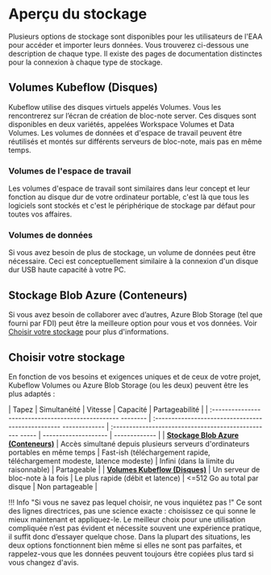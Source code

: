 # Aperçu du stockage

Plusieurs options de stockage sont disponibles pour les utilisateurs de l'EAA pour accéder et importer leurs données. Vous trouverez ci-dessous une description de chaque type. Il existe des pages de documentation distinctes pour la connexion à chaque type de stockage.

## Volumes Kubeflow (Disques)

Kubeflow utilise des disques virtuels appelés Volumes. Vous les rencontrerez sur l’écran de création de bloc-note server. Ces disques sont disponibles en deux variétés, appelées Workspace Volumes et Data Volumes. Les volumes de données et d'espace de travail peuvent être réutilisés et montés sur différents serveurs de bloc-note, mais pas en même temps.

### Volumes de l'espace de travail

Les volumes d'espace de travail sont similaires dans leur concept et leur fonction au disque dur de votre ordinateur portable, c'est là que tous les logiciels sont stockés et c'est le périphérique de stockage par défaut pour toutes vos affaires.

### Volumes de données

Si vous avez besoin de plus de stockage, un volume de données peut être nécessaire. Ceci est conceptuellement similaire à la connexion d'un disque dur USB haute capacité à votre PC.

## Stockage Blob Azure (Conteneurs)

Si vous avez besoin de collaborer avec d’autres, Azure Blob Storage (tel que fourni par FDI) peut être la meilleure option pour vous et vos données. Voir [Choisir votre stockage](#choosing-your-storage) pour plus d'informations.

## Choisir votre stockage

En fonction de vos besoins et exigences uniques et de ceux de votre projet, Kubeflow Volumes ou Azure Blob Storage (ou les deux) peuvent être les plus adaptés :

| Tapez | Simultanéité | Vitesse | Capacité | Partageabilité |
| :------------------------------------------------- -------- | :------------------------------------------------- ------------- | :------------------------------------------------- ----- | -------------------- | ------------- |
| **[Stockage Blob Azure (Conteneurs)](AzureBlobStorage.md)** | Accès simultané depuis plusieurs serveurs d'ordinateurs portables en même temps | Fast-ish (téléchargement rapide, téléchargement modeste, latence modeste) | Infini (dans la limite du raisonnable) | Partageable |
| **[Volumes Kubeflow (Disques)](KubeflowVolumes.md)** | Un serveur de bloc-note à la fois | Le plus rapide (débit et latence) | <=512 Go au total par disque | Non partageable |

<!-- plus joli-ignorer -->
!!! Info "Si vous ne savez pas lequel choisir, ne vous inquiétez pas !"
     Ce sont des lignes directrices, pas une science exacte : choisissez ce qui sonne le mieux maintenant et appliquez-le. Le meilleur choix pour une utilisation compliquée n’est pas évident et nécessite souvent une expérience pratique, il suffit donc d’essayer quelque chose. Dans la plupart des situations, les deux options fonctionnent bien même si elles ne sont pas parfaites, et rappelez-vous que les données peuvent toujours être copiées plus tard si vous changez d'avis.
